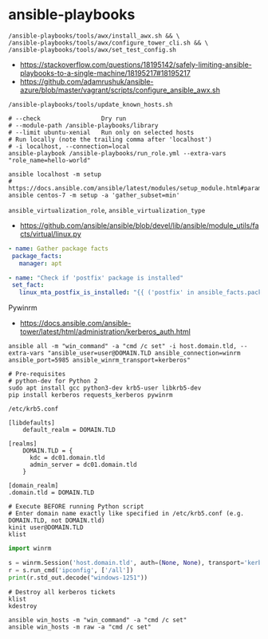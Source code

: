 # ansible-playbooks

```shell
/ansible-playbooks/tools/awx/install_awx.sh && \
/ansible-playbooks/tools/awx/configure_tower_cli.sh && \
/ansible-playbooks/tools/awx/set_test_config.sh
```

* https://stackoverflow.com/questions/18195142/safely-limiting-ansible-playbooks-to-a-single-machine/18195217#18195217
* https://github.com/adamrushuk/ansible-azure/blob/master/vagrant/scripts/configure_ansible_awx.sh

```shell
/ansible-playbooks/tools/update_known_hosts.sh

# --check                 Dry run
# --module-path /ansible-playbooks/library
# --limit ubuntu-xenial   Run only on selected hosts
# Run locally (note the trailing comma after 'localhost')
# -i localhost, --connection=local
ansible-playbook /ansible-playbooks/run_role.yml --extra-vars "role_name=hello-world"

ansible localhost -m setup
# https://docs.ansible.com/ansible/latest/modules/setup_module.html#parameters
ansible centos-7 -m setup -a 'gather_subset=min'
```
`ansible_virtualization_role`, `ansible_virtualization_type`
 * https://github.com/ansible/ansible/blob/devel/lib/ansible/module_utils/facts/virtual/linux.py
 
 ```yaml
- name: Gather package facts
  package_facts:
    manager: apt

- name: "Check if 'postfix' package is installed"
  set_fact:
    linux_mta_postfix_is_installed: "{{ ('postfix' in ansible_facts.packages)|bool }}"
```
 
Pywinrm

* https://docs.ansible.com/ansible-tower/latest/html/administration/kerberos_auth.html

```shell
ansible all -m "win_command" -a "cmd /c set" -i host.domain.tld, --extra-vars "ansible_user=user@DOMAIN.TLD ansible_connection=winrm ansible_port=5985 ansible_winrm_transport=kerberos"

# Pre-requisites
# python-dev for Python 2
sudo apt install gcc python3-dev krb5-user libkrb5-dev
pip install kerberos requests_kerberos pywinrm
```
`/etc/krb5.conf`
```
[libdefaults]
    default_realm = DOMAIN.TLD

[realms]
    DOMAIN.TLD = {
      kdc = dc01.domain.tld
      admin_server = dc01.domain.tld
    }

[domain_realm]
.domain.tld = DOMAIN.TLD
```

```shell
# Execute BEFORE running Python script
# Enter domain name exactly like specified in /etc/krb5.conf (e.g. DOMAIN.TLD, not DOMAIN.tld)
kinit user@DOMAIN.TLD
klist
```

```python
import winrm

s = winrm.Session('host.domain.tld', auth=(None, None), transport='kerberos')
r = s.run_cmd('ipconfig', ['/all'])
print(r.std_out.decode("windows-1251"))
```

```shell
# Destroy all kerberos tickets
klist
kdestroy
```
```shell
ansible win_hosts -m "win_command" -a "cmd /c set"
ansible win_hosts -m raw -a "cmd /c set"
```
